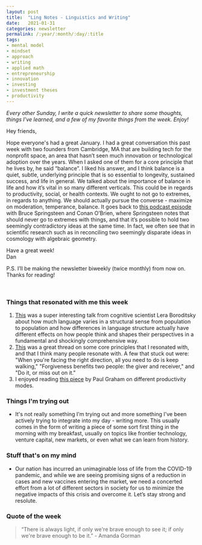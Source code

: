 ```yaml
---
layout: post
title:  "Ling Notes - Linguistics and Writing"
date:   2021-01-31
categories: newsletter
permalink: /:year/:month/:day/:title
tags:
- mental model
- mindset
- approach
- writing
- applied math
- entrepreneurship
- innovation
- investing
- investment theses
- productivity
---
```


*Every other Sunday, I write a quick newsletter to share some thoughts, things I've learned, and a few of my favorite things from the week. Enjoy!*

Hey friends,

Hope everyone's had a great January. I had a great conversation this past week with two founders from Cambridge, MA that are building tech for the nonprofit space, an area that hasn’t seen much innovation or technological adoption over the years. When I asked one of them for a core principle that he lives by, he said “balance”. I liked his answer, and I think balance is a quiet, subtle, underlying principle that is so essential to longevity, sustained success, and life in general. We talked about the importance of balance in life and how it’s vital in so many different verticals. This could be in regards to productivity, social, or health contexts. We ought to not go to extremes, in regards to anything. We should actually pursue the converse - maximize on moderation, temperance, balance. It goes back to [this podcast episode](https://podcasts.apple.com/us/podcast/bruce-springsteen/id1438054347?i=1000496061761) with Bruce Springsteen and Conan O’Brien, where Springsteen notes that should never go to extremes with things, and that it’s possible to hold two seemingly contradictory ideas at the same time. In fact, we often see that in scientific research such as in reconciling two seemingly disparate ideas in cosmology with algebraic geometry.

Have a great week!\
Dan

P.S. I’ll be making the newsletter biweekly (twice monthly) from now on. Thanks for reading!

<br>

### Things that resonated with me this week

1. [This](https://www.instagram.com/tv/CKXQYJwHckL/?igshid=1bmel1ksze7j8) was a super interesting talk from cognitive scientist Lera Boroditsky about how much language varies in a structural sense from population to population and how differences in language structure actually have different effects on how people think and shapes their perspectives in a fundamental and shockingly comprehensive way.
2. [This](https://twitter.com/ayay_ron69/status/1353318881121755136?s=12) was a great thread on some core principles that I resonated with, and that I think many people resonate with. A few that stuck out were: "When you're facing the right direction, all you need to do is keep walking," "Forgiveness benefits two people: the giver and receiver," and "Do it, or miss out on it."
3. I enjoyed reading [this piece](http://www.paulgraham.com/makersschedule.html) by Paul Graham on different productivity modes.

### Things I'm trying out

- It's not really something I'm trying out and more something I've been actively trying to integrate into my day - writing more. This usually comes in the form of writing a piece of some sort first thing in the morning with my breakfast, usually on topics like frontier technology, venture capital, new markets, or even what we can learn from history.

### Stuff that's on my mind

- Our nation has incurred an unimaginable loss of life from the COVID-19 pandemic, and while we are seeing promising signs of a reduction in cases and new vaccines entering the market, we need a concerted effort from a lot of different sectors in society for us to minimize the negative impacts of this crisis and overcome it. Let’s stay strong and resolute.

### Quote of the week

> “There is always light, if only we're brave enough to see it; if only we're brave enough to be it.” - Amanda Gorman
